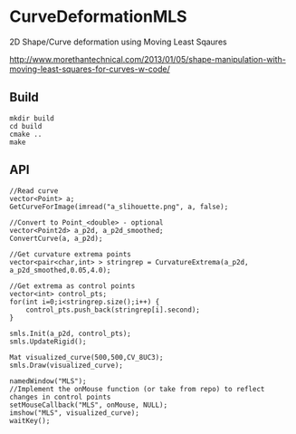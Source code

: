 CurveDeformationMLS
===================

2D Shape/Curve deformation using Moving Least Sqaures

http://www.morethantechnical.com/2013/01/05/shape-manipulation-with-moving-least-squares-for-curves-w-code/

Build
-----
	mkdir build
	cd build
	cmake ..
	make

API
---
	//Read curve
	vector<Point> a;
	GetCurveForImage(imread("a_slihouette.png", a, false);

	//Convert to Point_<double> - optional
	vector<Point2d> a_p2d, a_p2d_smoothed;
	ConvertCurve(a, a_p2d);

	//Get curvature extrema points
	vector<pair<char,int> > stringrep = CurvatureExtrema(a_p2d, a_p2d_smoothed,0.05,4.0);

	//Get extrema as control points
	vector<int> control_pts; 
	for(int i=0;i<stringrep.size();i++) {
		control_pts.push_back(stringrep[i].second);
	}

	smls.Init(a_p2d, control_pts);
	smls.UpdateRigid();
		
	Mat visualized_curve(500,500,CV_8UC3);
	smls.Draw(visualized_curve);

	namedWindow("MLS");
	//Implement the onMouse function (or take from repo) to reflect changes in control points
	setMouseCallback("MLS", onMouse, NULL);
	imshow("MLS", visualized_curve);
	waitKey();

